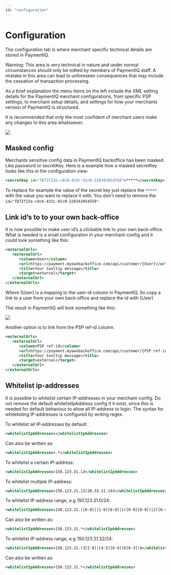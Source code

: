 ```yaml
---
id: "configuration"
---
```


# Configuration

The configuration tab is where merchant specific technical details are stored in PaymentIQ.

Warning: This area is very technical in nature and under normal circumstances should only be edited by members of PaymentIQ staff. A mistake in this area can lead to unforeseen consequences that may include the cessation of transaction processing.

As a brief explanation the menu items on the left include the XML setting details for the PaymentIQ merchant configurations, from specific PSP settings, to merchant setup details, and settings for how your merchants version of PaymentIQ is structured.

It is recommended that only the most confident of merchant users make any changes to this area whatsoever.

![](/img/settingsandadmin/AdminConfiguration/1.png)

## Masked config

Merchants sensitive config data in PaymentIQ backoffice has been masked. Like password or secretKey. Here is a example how a masked secretKey looks like this in the configuration view:

```XML
<secretKey id="f872f22e-c8c6-432c-91c0-228342054550">*****</secretKey>
```
To replace for example the value of the secret key just replace the `*****` with the value you want to replace it with. You don't need to remove the `id="f872f22e-c8c6-432c-91c0-228342054550"`. 

## Link id’s to to your own back-office

It is now possible to make user id’s a clickable link to your own back-office.
What is needed is a small configuration in your merchant-config and it could look something like this:

```XML
<externalUrls>
   <externalUrl>
      <column>User</column>
      <url>https://payment.myownbackoffice.com/api/customer/{User}</url>
      <title>Your tooltip message</title>
      <target>external</target>
   </externalUrl>
</externalUrls>
```

Where {User} is a mapping to the user-id column in PaymentIQ.
So copy a link to a user from your own back-office and replace the id with {User}

The result in PaymentIQ will look something like this:

![](/img/settingsandadmin/AdminConfiguration/2.png)

Another option is to link from the PSP ref-id column.

```XML
<externalUrls>
   <externalUrl>
      <column>PSP ref-id</column>
      <url>https://payment.myownbackoffice.com/api/customer/{PSP ref-id}</url>
      <title>Your tooltip message</title>
      <target>external</target>
   </externalUrl>
</externalUrls>
```

## Whitelist ip-addresses

It is possible to whitelist certain IP-addresses in your merchant-config. Do not remove the default whitelistIpAddress config if it exist, since this is needed for default behaviour to allow all IP-address to login. The syntax for whitelisting IP-addresses is configured by writing regex.

To whitelist all IP-addresses by default:
```XML
<whitelistIpAddresses></whitelistIpAddresses>
```

Can also be written as:
```XML
<whitelistIpAddresses>.*</whitelistIpAddresses>
```

To whitelist a certain IP-address:
```XML
<whitelistIpAddresses>150.123.31.13</whitelistIpAddresses>
```

To whitelist multiple IP-address:
```XML
<whitelistIpAddresses>150.123.31.13|20.33.11.143</whitelistIpAddresses>
```

To whitelist IP-address range, e.g 150.123.31.0/24:
```XML
<whitelistIpAddresses>150.123.31.([0-9]|[1-9][0-9]|1([0-9][0-9])|2([0-4][0-9]|5[0-5]))$</whitelistIpAddresses>
```

Can also be written as:
```XML
<whitelistIpAddresses>150.123.31.*</whitelistIpAddresses>
```

To whitelist IP-address range, e.g 150.123.31.32/24:
```XML
<whitelistIpAddresses>150.123.31.(3[2-9]|[4-5][0-9]|6[0-3])$</whitelistIpAddresses>
```

Can also be written as:
```XML
<whitelistIpAddresses>150.123.31.*</whitelistIpAddresses>
```
